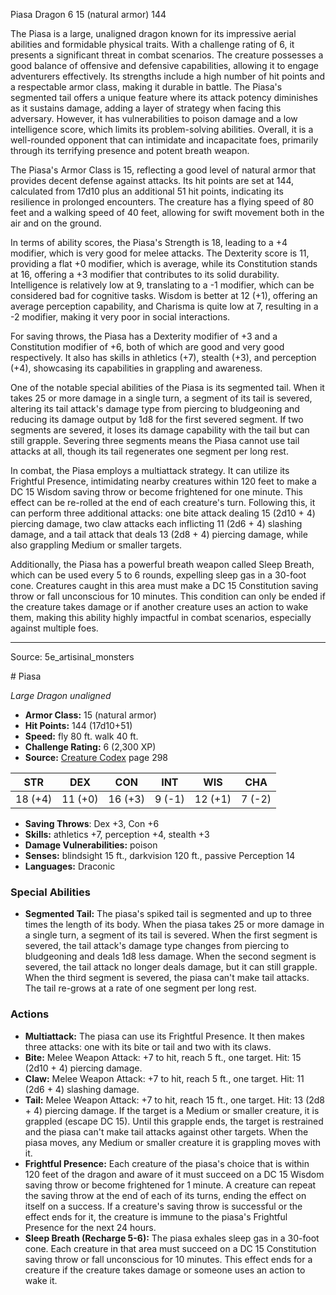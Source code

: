 <MonsterName/>Piasa</MonsterName>
<CreatureType/>Dragon</CreatureType>
<CR/>6</CR>
<AC/>15 (natural armor)</AC>
<HP/>144</HP>
<summary>The Piasa is a large, unaligned dragon known for its impressive aerial abilities and formidable physical traits. With a challenge rating of 6, it presents a significant threat in combat scenarios. The creature possesses a good balance of offensive and defensive capabilities, allowing it to engage adventurers effectively. Its strengths include a high number of hit points and a respectable armor class, making it durable in battle. The Piasa's segmented tail offers a unique feature where its attack potency diminishes as it sustains damage, adding a layer of strategy when facing this adversary. However, it has vulnerabilities to poison damage and a low intelligence score, which limits its problem-solving abilities. Overall, it is a well-rounded opponent that can intimidate and incapacitate foes, primarily through its terrifying presence and potent breath weapon.</summary>

<detail>

The Piasa's Armor Class is 15, reflecting a good level of natural armor that provides decent defense against attacks. Its hit points are set at 144, calculated from 17d10 plus an additional 51 hit points, indicating its resilience in prolonged encounters. The creature has a flying speed of 80 feet and a walking speed of 40 feet, allowing for swift movement both in the air and on the ground. 

In terms of ability scores, the Piasa's Strength is 18, leading to a +4 modifier, which is very good for melee attacks. The Dexterity score is 11, providing a flat +0 modifier, which is average, while its Constitution stands at 16, offering a +3 modifier that contributes to its solid durability. Intelligence is relatively low at 9, translating to a -1 modifier, which can be considered bad for cognitive tasks. Wisdom is better at 12 (+1), offering an average perception capability, and Charisma is quite low at 7, resulting in a -2 modifier, making it very poor in social interactions.

For saving throws, the Piasa has a Dexterity modifier of +3 and a Constitution modifier of +6, both of which are good and very good respectively. It also has skills in athletics (+7), stealth (+3), and perception (+4), showcasing its capabilities in grappling and awareness.

One of the notable special abilities of the Piasa is its segmented tail. When it takes 25 or more damage in a single turn, a segment of its tail is severed, altering its tail attack's damage type from piercing to bludgeoning and reducing its damage output by 1d8 for the first severed segment. If two segments are severed, it loses its damage capability with the tail but can still grapple. Severing three segments means the Piasa cannot use tail attacks at all, though its tail regenerates one segment per long rest.

In combat, the Piasa employs a multiattack strategy. It can utilize its Frightful Presence, intimidating nearby creatures within 120 feet to make a DC 15 Wisdom saving throw or become frightened for one minute. This effect can be re-rolled at the end of each creature's turn. Following this, it can perform three additional attacks: one bite attack dealing 15 (2d10 + 4) piercing damage, two claw attacks each inflicting 11 (2d6 + 4) slashing damage, and a tail attack that deals 13 (2d8 + 4) piercing damage, while also grappling Medium or smaller targets.

Additionally, the Piasa has a powerful breath weapon called Sleep Breath, which can be used every 5 to 6 rounds, expelling sleep gas in a 30-foot cone. Creatures caught in this area must make a DC 15 Constitution saving throw or fall unconscious for 10 minutes. This condition can only be ended if the creature takes damage or if another creature uses an action to wake them, making this ability highly impactful in combat scenarios, especially against multiple foes.</detail>



---

Source: 5e_artisinal_monsters

<statblock>
# Piasa

*Large* *Dragon* *unaligned*

- **Armor Class:** 15 (natural armor)
- **Hit Points:** 144 (17d10+51)
- **Speed:** fly 80 ft. walk 40 ft.
- **Challenge Rating:** 6 (2,300 XP)
- **Source:** [Creature Codex](https://koboldpress.com/kpstore/product/creature-codex-for-5th-edition-dnd) page 298

| STR | DEX | CON | INT | WIS | CHA |
| --- | --- | --- | --- | --- | --- |
| 18 (+4) | 11 (+0) | 16 (+3) | 9 (-1) | 12 (+1) | 7 (-2) |

- **Saving Throws**: Dex +3, Con +6
- **Skills:** athletics +7, perception +4, stealth +3
- **Damage Vulnerabilities:** poison
- **Senses:** blindsight 15 ft., darkvision 120 ft., passive Perception 14
- **Languages:** Draconic

### Special Abilities

- **Segmented Tail:** The piasa's spiked tail is segmented and up to three times the length of its body. When the piasa takes 25 or more damage in a single turn, a segment of its tail is severed. When the first segment is severed, the tail attack's damage type changes from piercing to bludgeoning and deals 1d8 less damage. When the second segment is severed, the tail attack no longer deals damage, but it can still grapple. When the third segment is severed, the piasa can't make tail attacks. The tail re-grows at a rate of one segment per long rest.

### Actions

- **Multiattack:** The piasa can use its Frightful Presence. It then makes three attacks: one with its bite or tail and two with its claws.
- **Bite:** Melee Weapon Attack: +7 to hit, reach 5 ft., one target. Hit: 15 (2d10 + 4) piercing damage.
- **Claw:** Melee Weapon Attack: +7 to hit, reach 5 ft., one target. Hit: 11 (2d6 + 4) slashing damage.
- **Tail:** Melee Weapon Attack: +7 to hit, reach 15 ft., one target. Hit: 13 (2d8 + 4) piercing damage. If the target is a Medium or smaller creature, it is grappled (escape DC 15). Until this grapple ends, the target is restrained and the piasa can't make tail attacks against other targets. When the piasa moves, any Medium or smaller creature it is grappling moves with it.
- **Frightful Presence:** Each creature of the piasa's choice that is within 120 feet of the dragon and aware of it must succeed on a DC 15 Wisdom saving throw or become frightened for 1 minute. A creature can repeat the saving throw at the end of each of its turns, ending the effect on itself on a success. If a creature's saving throw is successful or the effect ends for it, the creature is immune to the piasa's Frightful Presence for the next 24 hours.
- **Sleep Breath (Recharge 5-6):** The piasa exhales sleep gas in a 30-foot cone. Each creature in that area must succeed on a DC 15 Constitution saving throw or fall unconscious for 10 minutes. This effect ends for a creature if the creature takes damage or someone uses an action to wake it.


</statblock>


